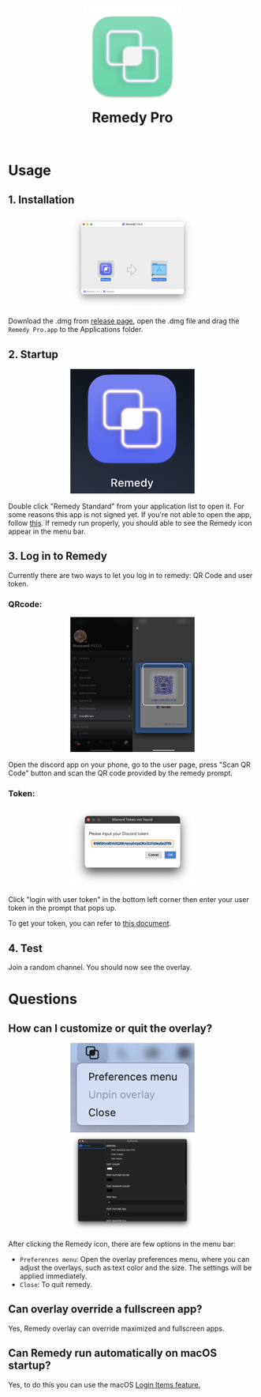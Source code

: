 <h1 align="center">
  <a href="https://github.com/Naozumi520/discordOverlayMac"><img src="./src/icon/favicon.png" avtar_c_icon" width="200"></a>
  <br>
  Remedy Pro
  <br>
  <br>
</h1>

# Usage  

## 1. Installation  
<p align="center">
  <img style='height: 50%; width: 50%; object-fit: contain' src="src/img/Remedy_dmg.png" />
</p>

Download the .dmg from [release page](https://github.com/Naozumi520/Remedy/releases), open the .dmg file and drag the `Remedy Pro.app` to the Applications folder.  
  
## 2. Startup  
<p align="center">
  <img style='height: 50%; width: 50%; object-fit: contain' src="src/img/Remedy_ico.png" />
</p>

Double click "Remedy Standard" from your application list to open it. For some reasons this app is not signed yet. If you're not able to open the app, follow [this](https://support.apple.com/en-hk/guide/mac-help/mh40616/mac). If remedy run properly, you should able to see the Remedy icon appear in the menu bar.  

## 3. Log in to Remedy
Currently there are two ways to let you log in to remedy: QR Code and user token.
### QRcode: 
<p align="center">
  <img style='height: 50%; width: 50%; object-fit: contain' src="src/img/qr_step.png" />
</p>
Open the discord app on your phone, go to the user page, press "Scan QR Code" button and scan the QR code provided by the remedy prompt.

### Token:
<p align="center">
  <img style='height: 50%; width: 50%; object-fit: contain' src="src/img/token.png" />
</p>
Click "login with user token" in the bottom left corner then enter your user token in the prompt that pops up.  

To get your token, you can refer to [this document](https://github.com/aiko-chan-ai/discord.js-selfbot-v13#get-token-).  

## 4. Test  
Join a random channel. You should now see the overlay.  

# Questions

## How can I customize or quit the overlay?  
<p align="center">
  <img style='height: 50%; width: 50%; object-fit: contain' src="src/img/menu.png" />
  <img style='height: 50%; width: 50%; object-fit: contain' src="src/img/preferences.png" />
</p>

After clicking the Remedy icon, there are few options in the menu bar:   
- `Preferences menu`:
  Open the overlay preferences menu, where you can adjust the overlays, such as text color and the size. The settings will be applied immediately.
- `Close`:
  To quit remedy.

## Can overlay override a fullscreen app?  
Yes, Remedy overlay can override maximized and fullscreen apps.  

## Can Remedy run automatically on macOS startup?  
Yes, to do this you can use the macOS [Login Items feature.](https://www.idownloadblog.com/2015/03/24/apps-launch-system-startup-mac/)
